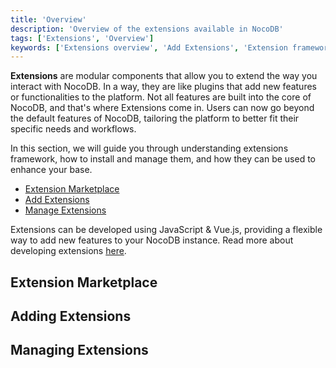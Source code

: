```yaml
---
title: 'Overview'
description: 'Overview of the extensions available in NocoDB'
tags: ['Extensions', 'Overview']
keywords: ['Extensions overview', 'Add Extensions', 'Extension framework', 'Extension settings']
---
```


**Extensions** are modular components that allow you to extend the way you interact with NocoDB. In a way, they are like plugins that add new features or functionalities to the platform. Not all features are built into the core of NocoDB, and that's where Extensions come in. Users can now go beyond the default features of NocoDB, tailoring the platform to better fit their specific needs and workflows.

In this section, we will guide you through understanding extensions framework, how to install and manage them, and how they can be used to enhance your base.

- [Extension Marketplace](overview#extension-marketplace)
- [Add Extensions](overview#adding-extensions)
- [Manage Extensions](overview#managing-extensions)

Extensions can be developed using JavaScript & Vue.js, providing a flexible way to add new features to your NocoDB instance. Read more about developing extensions [here](/developer-resources/extensions/developing-extensions).

## Extension Marketplace

## Adding Extensions

## Managing Extensions

